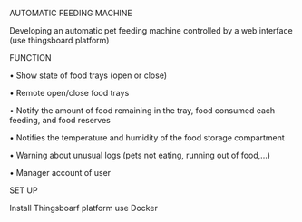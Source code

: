 AUTOMATIC FEEDING MACHINE

Developing an automatic pet feeding machine controlled by a web interface (use thingsboard platform)

FUNCTION

•	Show state of food trays (open or close)

•	Remote open/close food trays

•	Notify the amount of food remaining in the tray, food consumed each feeding, and food reserves


•	Notifies the temperature and humidity of the food storage compartment

•	Warning about unusual logs (pets not eating, running out of food,...)


•	Manager account of user

SET UP

Install Thingsboarf platform use Docker
